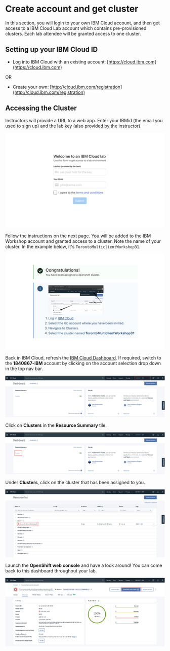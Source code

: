 # Create account and get cluster

In this section, you will login to your own IBM Cloud account, and then get access to a IBM Cloud Lab account which contains pre-provisioned clusters. Each lab attendee will be granted access to one cluster.

## Setting up your IBM Cloud ID

* Log into IBM Cloud with an existing account: [https://cloud.ibm.com](https://cloud.ibm.com)

OR

* Create your own: [http://cloud.ibm.com/registration](http://cloud.ibm.com/registration)

## Accessing the Cluster

Instructors will provide a URL to a web app. Enter your IBMid \(the email you used to sign up\) and the lab key \(also provided by the instructor\).

![Get clusters app](../assets/get-clusters.png)

Follow the instructions on the next page. You will be added to the IBM Workshop account and granted access to a cluster. Note the name of your cluster. In the example below, it's `TorontoMulticlientWorkshop31`.

![Instructions to access cluster](../assets/access-clusters.png)

Back in IBM Cloud, refresh the [IBM Cloud Dashboard](https://cloud.ibm.com). If required, switch to the **1840867-IBM** account by clicking on the account selection drop down in the top nav bar.

![IBM Account](../assets/ibmaccount.png)

Click on **Clusters** in the **Resource Summary** tile.

![Find the Resource Summary tile](../assets/dashboard.png)

Under **Clusters**, click on the cluster that has been assigned to you.

![Choose a cluster](../assets/clusters-overview.png)

Launch the **OpenShift web console** and have a look around! You can come back to this dashboard throughout your lab.

![Launch the OpenShift web console](../assets/launch-console.png)

